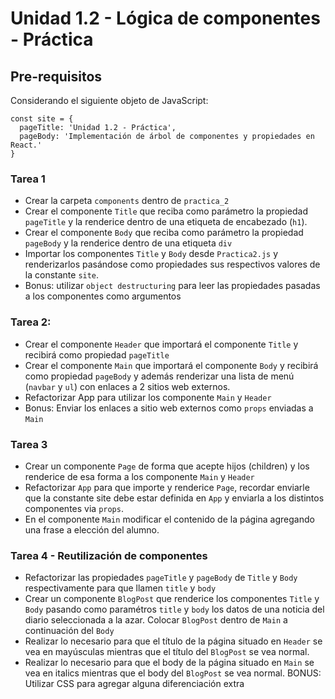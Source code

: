 # Unidad 1.2 - Lógica de componentes - Práctica

## Pre-requisitos

Considerando el siguiente objeto de JavaScript:

```
const site = {
  pageTitle: 'Unidad 1.2 - Práctica',
  pageBody: 'Implementación de árbol de componentes y propiedades en React.'
}
```

### Tarea 1

- Crear la carpeta `components` dentro de `practica_2`
- Crear el componente `Title` que reciba como parámetro la propiedad `pageTitle` y la renderice dentro de una etiqueta de encabezado (`h1`).
- Crear el componente `Body` que reciba como parámetro la propiedad `pageBody` y la renderice dentro de una etiqueta `div`
- Importar los componentes `Title` y `Body` desde `Practica2.js` y renderizarlos pasándose como propiedades sus respectivos valores de la constante `site`.
- Bonus: utilizar `object destructuring` para leer las propiedades pasadas a los componentes como argumentos

### Tarea 2:

- Crear el componente `Header` que importará el componente `Title` y recibirá como propiedad `pageTitle`
- Crear el componente `Main` que importará el componente `Body` y recibirá como propiedad `pageBody` y además renderizar una lista de menú (`navbar` y `ul`) con enlaces a 2 sitios web externos.
- Refactorizar App para utilizar los componente `Main` y `Header`
- Bonus: Enviar los enlaces a sitio web externos como `props` enviadas a `Main`

### Tarea 3

- Crear un componente `Page` de forma que acepte hijos (children) y los renderice de esa forma a los componente `Main` y `Header`
- Refactorizar `App` para que importe y renderice `Page`, recordar enviarle que la constante site debe estar definida en `App` y enviarla a los distintos componentes via `props`.
- En el componente `Main` modificar el contenido de la página agregando una frase a elección del alumno.

### Tarea 4 - Reutilización de componentes

- Refactorizar las propiedades `pageTitle` y `pageBody` de `Title` y `Body` respectivamente para que llamen `title` y `body`
- Crear un componente `BlogPost` que renderice los componentes `Title` y `Body` pasando como paramétros `title` y `body` los datos de una noticia del diario seleccionada a la azar. Colocar `BlogPost` dentro de `Main` a continuación del `Body`
- Realizar lo necesario para que el título de la página situado en `Header` se vea en mayúsculas mientras que el título del `BlogPost` se vea normal.
- Realizar lo necesario para que el body de la página situado en `Main` se vea en italics mientras que el body del `BlogPost` se vea normal.
  BONUS: Utilizar CSS para agregar alguna diferenciación extra
